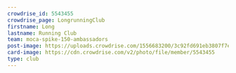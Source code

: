 ```yaml
---
crowdrise_id: 5543455
crowdrise_page: LongrunningClub
firstname: Long
lastname: Running Club
team: moca-spike-150-ambassadors
post-image: https://uploads.crowdrise.com/1556683200/3c92fd691eb3807f7e0558019e5332f3.jpg
card-image: https://cdn.crowdrise.com/v2/photo/file/member/5543455
type: club
---
```

